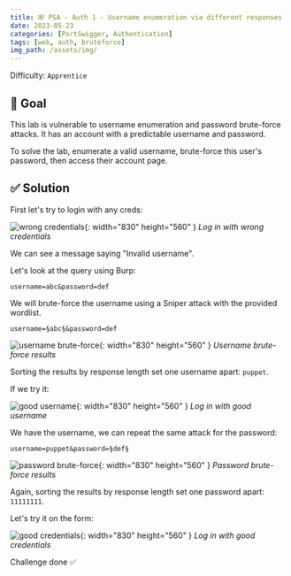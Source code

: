 ```yaml
---
title: 🕸️ PSA - Auth 1 - Username enumeration via different responses
date: 2023-05-23
categories: [PortSwigger, Authentication]
tags: [web, auth, bruteforce]
img_path: /assets/img/
---
```


Difficulty: `Apprentice`

## 🎯 Goal

This lab is vulnerable to username enumeration and password brute-force attacks. It has an account with a predictable username and password.

To solve the lab, enumerate a valid username, brute-force this user's password, then access their account page.

## ✅ Solution

First let's try to login with any creds:

![wrong credentials](/psa/auth/psa-auth-1-1.png){: width="830" height="560" }
_Log in with wrong credentials_

We can see a message saying "Invalid username".

Let's look at the query using Burp:

````text
username=abc&password=def
````

We will brute-force the username using a Sniper attack with the provided wordlist.

````text
username=§abc§&password=def
````

![username brute-force](/psa/auth/psa-auth-1-3.png){: width="830" height="560" }
_Username brute-force results_

Sorting the results by response length set one username apart: `puppet`.

If we try it:

![good username](/psa/auth/psa-auth-1-4.png){: width="830" height="560" }
_Log in with good username_

We have the username, we can repeat the same attack for the password:

````text
username=puppet&password=§def§
````

![password brute-force](/psa/auth/psa-auth-1-5.png){: width="830" height="560" }
_Password brute-force results_

Again, sorting the results by response length set one password apart: `11111111`.

Let's try it on the form:

![good credentials](/psa/auth/psa-auth-1-6.png){: width="830" height="560" }
_Log in with good credentials_

Challenge done ✅
